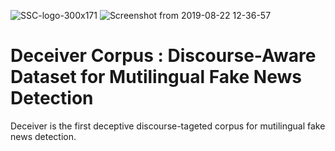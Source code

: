 ![SSC-logo-300x171](https://github.com/francielleavargas/HateBR/blob/main/.github/logo-locus.png)
![Screenshot from 2019-08-22 12-36-57](https://user-images.githubusercontent.com/19657817/63529275-ccd5f780-c4da-11e9-9d2c-dce592d855e7.png) 


# Deceiver Corpus : Discourse-Aware Dataset for Mutilingual Fake News Detection

Deceiver is the first deceptive discourse-tageted corpus for mutilingual fake news detection. 
